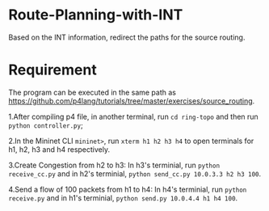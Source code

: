 # Route-Planning-with-INT
Based on the INT information, redirect the paths for the source routing.

# Requirement
The program can be executed in the same path as https://github.com/p4lang/tutorials/tree/master/exercises/source_routing. 

1.After compiling p4 file, in another terminal, run ```cd ring-topo``` and then run ```python controller.py```;

2.In the Mininet CLI ```mininet>```, run ```xterm h1 h2 h3 h4``` to open terminals for h1, h2, h3 and h4 respectively.

3.Create Congestion from h2 to h3: In h3's terminial, run ```python receive_cc.py``` and in h2's terminial, ```python send_cc.py 10.0.3.3 h2 h3 100```.

4.Send a flow of 100 packets from h1 to h4: In h4's terminial, run ```python receive.py``` and in h1's terminial, ```python send.py 10.0.4.4 h1 h4 100```.

